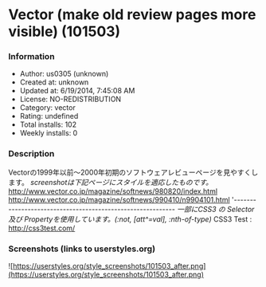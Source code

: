 # Vector (make old review pages more visible) (101503)

### Information
- Author: us0305 (unknown)
- Created at: unknown
- Updated at: 6/19/2014, 7:45:08 AM
- License: NO-REDISTRIBUTION
- Category: vector
- Rating: undefined
- Total installs: 102
- Weekly installs: 0


### Description
Vectorの1999年以前～2000年初期のソフトウェアレビューページを見やすくします。
*screenshotは下記ページにスタイルを適応したものです。*
http://www.vector.co.jp/magazine/softnews/980820/index.html
http://www.vector.co.jp/magazine/softnews/990410/n9904101.html
'-----------------------------------------------------------
*一部にCSS3 の Selector 及び Propertyを使用しています。(:not, [att^=val], :nth-of-type)*
CSS3 Test : 
http://css3test.com/


### Screenshots (links to userstyles.org)
![https://userstyles.org/style_screenshots/101503_after.png](https://userstyles.org/style_screenshots/101503_after.png)


